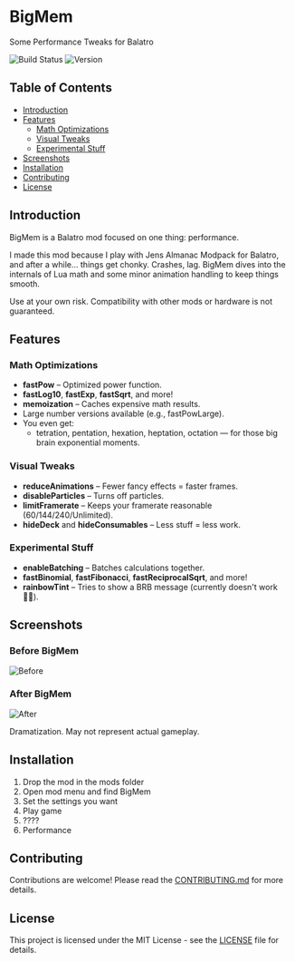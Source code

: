 # BigMem

Some Performance Tweaks for Balatro

![Build Status](https://img.shields.io/badge/build-passing-brightgreen)
![Version](https://img.shields.io/badge/version-0.0.1-blue)

## Table of Contents
- [Introduction](#introduction)
- [Features](#features)
  - [Math Optimizations](#math-optimizations)
  - [Visual Tweaks](#visual-tweaks)
  - [Experimental Stuff](#experimental-stuff)
- [Screenshots](#screenshots)
- [Installation](#installation)
- [Contributing](#contributing)
- [License](#license)

## Introduction
BigMem is a Balatro mod focused on one thing: performance.

I made this mod because I play with Jens Almanac Modpack for Balatro, and after a while... things get chonky. Crashes, lag. BigMem dives into the internals of Lua math and some minor animation handling to keep things smooth.

Use at your own risk. Compatibility with other mods or hardware is not guaranteed.

## Features

### Math Optimizations
- **fastPow** – Optimized power function.
- **fastLog10**, **fastExp**, **fastSqrt**, and more!
- **memoization** – Caches expensive math results.
- Large number versions available (e.g., fastPowLarge).
- You even get:
  - tetration, pentation, hexation, heptation, octation — for those big brain exponential moments.

### Visual Tweaks
- **reduceAnimations** – Fewer fancy effects = faster frames.
- **disableParticles** – Turns off particles.
- **limitFramerate** – Keeps your framerate reasonable (60/144/240/Unlimited).
- **hideDeck** and **hideConsumables** – Less stuff = less work.

### Experimental Stuff
- **enableBatching** – Batches calculations together.
- **fastBinomial**, **fastFibonacci**, **fastReciprocalSqrt**, and more!
- **rainbowTint** – Tries to show a BRB message (currently doesn't work 🤷‍♂️).

## Screenshots
### Before BigMem
<img alt="Before" src="https://preview.redd.it/vagabonds-most-likely-inspiration-v0-1luf50uujr9d1.jpg?width=142&amp;format=pjpg&amp;auto=webp&amp;s=874fa6b2f120c4d5514bfc38e68ad55985f765d1">

### After BigMem
<img alt="After" src="https://static.wikia.nocookie.net/balatrogame/images/4/40/Jolly_Joker.png/revision/latest/thumbnail/width/360/height/360?cb=20240320232234">

Dramatization. May not represent actual gameplay.

## Installation
1. Drop the mod in the mods folder
2. Open mod menu and find BigMem
3. Set the settings you want
4. Play game
5. ????
6. Performance

## Contributing
Contributions are welcome! Please read the [CONTRIBUTING.md](CONTRIBUTING.md) for more details.

## License
This project is licensed under the MIT License - see the [LICENSE](LICENSE) file for details.
